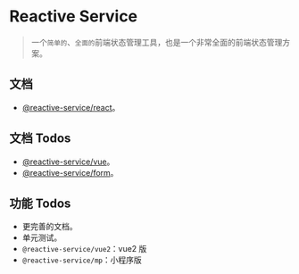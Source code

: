# Reactive Service

> 一个`简单的`、`全面的`前端状态管理工具，也是一个非常全面的前端状态管理方案。

## 文档

- [@reactive-service/react](./docs/react/index.md)。

## 文档 Todos

- [@reactive-service/vue](./docs/vue/index.md)。
- [@reactive-service/form](./docs/form/index.md)。

## 功能 Todos

- 更完善的文档。
- 单元测试。
- `@reactive-service/vue2`：vue2 版
- `@reactive-service/mp`：小程序版
